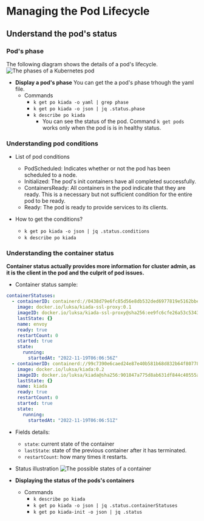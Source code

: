 # Managing the Pod Lifecycle

## Understand the pod's status

### Pod's phase
The following diagram shows the details of a pod's lifecycle. 
![The phases of a Kubernetes pod](https://drek4537l1klr.cloudfront.net/luksa3/v-14/Figures/06image002.png)

- **Display a pod's phase**
You can get the a pod's phase trhough the yaml file.
  - Commands
    - `k get po kiada -o yaml | grep phase`
    - `k get po kiada -o json | jq .status.phase`
    - `k describe po kiada`
      - You can see the status of the pod.
Command `k get pods` works only when the pod is is in healthy status.

### Understanding pod conditions 

- List of pod conditions
  - PodScheduled: Indicates whether or not the pod has been scheduled to a node.
  - Initialized: The pod's init containers have all completed successfully.
  - ContainersReady: All containers in the pod indicate that they are ready. This is a necessary but not sufficient condition for the entire pod to be ready.
  - Ready: The pod is ready to provide services to its clients. 

- How to get the conditions?
  - `k get po kiada -o json | jq .status.conditions`
  - `k describe po kiada`

### Understanding the container status 

**Container status actually provides more information for cluster admin, as it is the client in the pod and the culprit of pod issues.**
- Container status sample: 
```yaml
containerStatuses:
  - containerID: containerd://0438d79e6fc85d56e8db532ded6977819e5162bbeb185b58b3a18e6cf3c77c07
    image: docker.io/luksa/kiada-ssl-proxy:0.1
    imageID: docker.io/luksa/kiada-ssl-proxy@sha256:ee9fc6cfe26a53c53433fdb7ce0d49c5e1bffb889adf4d7b8783ae9f273ecfe7
    lastState: {}
    name: envoy
    ready: true
    restartCount: 0
    started: true
    state:
      running:
        startedAt: "2022-11-19T06:06:56Z"
  - containerID: containerd://99c7390e6caed24e87e40b581b68d832b64f80778857213e652741389c9c5f48
    image: docker.io/luksa/kiada:0.2
    imageID: docker.io/luksa/kiada@sha256:901847a775d8ab631df844c40555a8cbfd2c5ab2b9d9a0913d5216b07db7b1d9
    lastState: {}
    name: kiada
    ready: true
    restartCount: 0
    started: true
    state:
      running:
        startedAt: "2022-11-19T06:06:51Z"
```

- Fields details:
  - `state`: current state of the container
  - `lastState`: state of the previous container after it has terminated. 
  - `restartCount`: how many times it restarts.

- Status illustration
![The possible states of a container](https://drek4537l1klr.cloudfront.net/luksa3/v-14/Figures/06image004.png)

- **Displaying the status of the pods's containers**
  - Commands
    - `k describe po kiada`
    - `k get po kiada -o json | jq .status.containerStatuses`
    - `k get po kiada-init -o json | jq .status`
